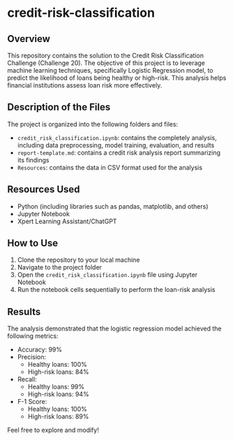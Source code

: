 # credit-risk-classification

## Overview
This repository contains the solution to the Credit Risk Classification Challenge (Challenge 20). The objective of this project is to leverage machine learning techniques, specifically Logistic Regression model, to predict the likelihood of loans being healthy or high-risk. This analysis helps financial institutions assess loan risk more effectively.

## Description of the Files
The project is organized into the following folders and files:
- `credit_risk_classification.ipynb`: contains the completely analysis, including data preprocessing, model training, evaluation, and results
- `report-template.md`: contains a credit risk analysis report summarizing its findings
- `Resources`: contains the data in CSV format used for the analysis

## Resources Used
- Python (including libraries such as pandas, matplotlib, and others)
- Jupyter Notebook
- Xpert Learning Assistant/ChatGPT

## How to Use
1. Clone the repository to your local machine
2. Navigate to the project folder
3. Open the `credit_risk_classification.ipynb` file using Jupyter Notebook
4. Run the notebook cells sequentially to perform the loan-risk analysis

## Results
The analysis demonstrated that the logistic regression model achieved the following metrics:
- Accuracy: 99%
- Precision:
    - Healthy loans: 100%
    - High-risk loans: 84%
- Recall:
    - Healthy loans: 99%
    - High-risk loans: 94%
- F-1 Score:
    - Healthy loans: 100%
    - High-risk loans: 89%

Feel free to explore and modify!